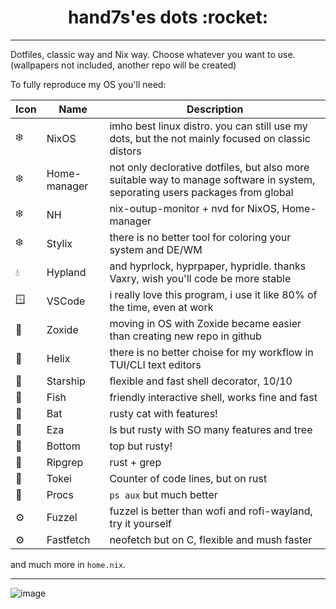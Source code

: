 <div class="head">
  <h1 align=center>hand7s'es dots :rocket: </h1>
</div>
<hr/>
<div class="body">
  <p> Dotfiles, classic way and Nix way. Choose whatever you want to use. (wallpapers not included, another repo will be created) </p>
  <p> To fully reproduce my OS you'll need: </p>

  | Icon | Name | Description|  
  | ---- | ---- | ---- |
  | ❄️ | NixOS | imho best linux distro. you can still use my dots, but the not mainly focused on classic distors |
  | ❄️ | Home-manager | not only declorative dotfiles, but also more suitable way to manage software in system, seporating users packages from global | 
  | ❄️ | NH | nix-outup-monitor + nvd for NixOS, Home-manager |
  | ❄️ | Stylix | there is no better tool for coloring your system and DE/WM |
  | 💧 | Hypland | and hyprlock, hyprpaper, hypridle. thanks Vaxry, wish you'll code be more stable | 
  | 🪟 | VSCode | i really love this program, i use it like 80% of the time, even at work |
  | 🚀 | Zoxide | moving in OS with Zoxide became easier than creating new repo in github |
  | 🚀 | Helix | there is no better choise for my workflow in TUI/CLI text editors |
  | 🚀 | Starship | flexible and fast shell decorator, 10/10 | 
  | 🚀 | Fish | friendly interactive shell, works fine and fast |
  | 🚀 | Bat | rusty cat with features! |
  | 🚀 | Eza | ls but rusty with SO many features and tree |
  | 🚀 | Bottom | top but rusty! |
  | 🚀 | Ripgrep | rust + grep |
  | 🚀 | Tokei | Counter of code lines, but on rust |
  | 🚀 | Procs | `ps aux` but much better |
  | ⚙️ | Fuzzel | fuzzel is better than wofi and rofi-wayland, try it yourself |
  | ⚙️ | Fastfetch | neofetch but on C, flexible and mush faster |

  and much more in `home.nix`. 
</div>
<hr/>


![image](https://github.com/user-attachments/assets/d023a8f3-7b88-4aff-90e1-b3597c9688cf)
